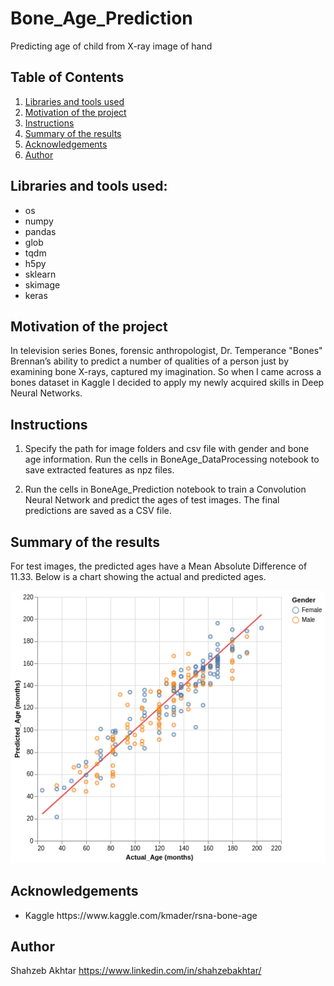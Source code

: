 # Bone_Age_Prediction
Predicting age of child from X-ray image of hand

## Table of Contents
 <ol>
   <li><a href="#head1"> Libraries and tools used</a>
   <li><a href="#head2"> Motivation of the project </a>
   <li><a href="#head3"> Instructions </a>
   <li><a href="#head4"> Summary of the results </a>
   <li><a href="#head5"> Acknowledgements </a>
   <li><a href="#head6"> Author </a>
</ol>

<h2 id="head1"> Libraries and tools used: </h2>
<ul>
 <li> os
 <li> numpy
 <li> pandas
 <li> glob
 <li> tqdm
 <li> h5py
 <li> sklearn 
 <li> skimage
 <li> keras
</ul>

<h2 id="head2"> Motivation of the project</h2>
In television series Bones, forensic anthropologist, Dr. Temperance "Bones" Brennan’s ability to predict a number of qualities of a person just by examining bone X-rays, captured my imagination. So when I came across a bones dataset in Kaggle I decided to apply my newly acquired skills in Deep Neural Networks.

<h2 id="head3"> Instructions </h2>

1. Specify the path for image folders and csv file with gender and bone age information. Run the cells in BoneAge_DataProcessing notebook to save extracted features as npz files.

2. Run the cells in BoneAge_Prediction notebook to train a Convolution Neural Network and predict the ages of test images. The final predictions are saved as a CSV file.

<h2 id="head4"> Summary of the results </h2>

For test images, the predicted ages have a Mean Absolute Difference of 11.33. Below is a chart showing the actual and predicted ages.

![age_prediction](visualization.png)

<h2 id="head5"> Acknowledgements </h2>

<ul>
 <li> Kaggle https://www.kaggle.com/kmader/rsna-bone-age
</ul>

<h2 id="head7"> Author </h2>

Shahzeb Akhtar
https://www.linkedin.com/in/shahzebakhtar/
